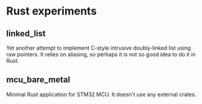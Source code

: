Rust experiments
================

linked_list
-----------

Yet another attempt to implement C-style intrusive doubly-linked list using raw pointers. It relies on aliasing, so perhaps it is not so good idea to do it in Rust.

mcu_bare_metal
--------------

Minimal Rust application for STM32 MCU. It doesn't use any external crates.

